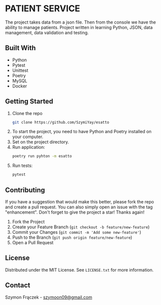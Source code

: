 # PATIENT SERVICE

The project takes data from a json file. Then from the console we have the ability to manage patients.
Project written in learning Python, JSON, data management, data validation and testing. 


## Built With
- Python
- Pytest
- Unittest
- Poetry
- MySQL
- Docker


## Getting Started
1. Clone the repo
   ```sh
   git clone https://github.com/SzymiYay/esatto
   ```
2. To start the project, you need to have Python and Poetry installed on your computer.
3. Set on the project directory.
4. Run application:
   ```sh
   poetry run pyhton -m esatto
   ```
5. Run tests:
   ```sh
   pytest
   ```

## Contributing
If you have a suggestion that would make this better, please fork the repo and create a pull request. You can also simply open an issue with the tag "enhancement".
Don't forget to give the project a star! Thanks again!

1. Fork the Project
2. Create your Feature Branch (`git checkout -b feature/new-feature`)
3. Commit your Changes (`git commit -m 'Add some new-feature'`)
4. Push to the Branch (`git push origin feature/new-feature`)
5. Open a Pull Request


## License
Distributed under the MIT License. See `LICENSE.txt` for more information.


## Contact
Szymon Frączek - szymoon09@gmail.com
